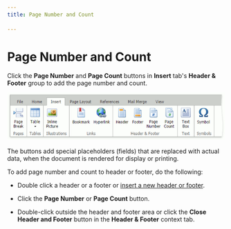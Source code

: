 ```yaml
---
title: Page Number and Count

---
```

# Page Number and Count
Click the **Page Number** and **Page Count** buttons in **Insert** tab's **Header & Footer** group to add the page number and count.

![RichTextEditor-Insert-Tab](../../../images/img117729.png)
 
The buttons add special placeholders (fields) that are replaced with actual data, when the document is rendered for display or printing.

To add page number and count to header or footer, do the following:

* Double click a header or a footer or [insert a new header or footer](header-and-footer.md).

* Click the **Page Number** or **Page Count** button. 

* Double-click outside the header and footer area or click the **Close Header and Footer** button in the **Header & Footer** context tab.
